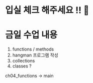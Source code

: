 # 입실 체크 해주세요 !! 💌

# 금일 수업 내용
1. functions / methods
2. hangman 프로그램 작성
3. collections
4. classes ?

ch04_functions -> main